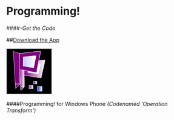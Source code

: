 # Programming!
####*-Get the Code*

##[Download the App](http://www.windowsphone.com/en-in/store/app/programming/aeb15bd5-cb59-44db-af83-53e98f992b63)

![Programming!](/Operation%20Transform/Assets/StoreLogo.scale-240.png)

####Programming! for Windows Phone *(Codenamed 'Operation Transform')*
